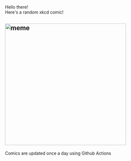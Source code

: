 Hello there! <br>Here's a random xkcd comic!<br>
## <img src="https://imgs.xkcd.com/comics/(.png" alt="meme" width="400"/><br>
Comics are updated once a day using Github Actions